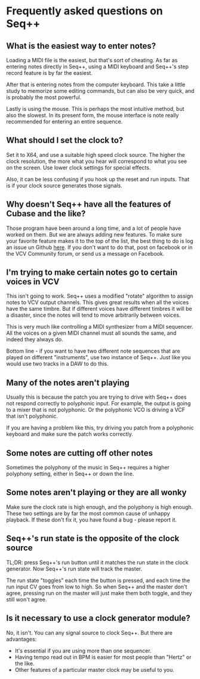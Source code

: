 # Frequently asked questions on Seq++

## What is the easiest way to enter notes?

Loading a MIDI file is the easiest, but that's sort of cheating. As far as entering notes directly in Seq++, using a MIDI keyboard and Seq++'s step record feature is by far the easiest.

After that is entering notes from the computer keyboard. This take a little study to memorize some editing commands, but can also be very quick, and is probably the most powerful.

Lastly is using the mouse. This is perhaps the most intuitive method, but also the slowest. In its present form, the mouse interface is note really recommended for entering an entire sequence.

## What should I set the clock to?

Set it to X64, and use a suitable high speed clock source. The higher the clock resolution, the more what you hear will correspond to what you see on the screen. Use lower clock settings for special effects.

Also, it can be less confusing if you hook up the reset and run inputs. That is if your clock source generates those signals.

## Why doesn't Seq++ have all the features of Cubase and the like?

Those program have been around a long time, and a lot of people have worked on them. But we are always adding new features. To make sure your favorite feature makes it to the top of the list, the best thing to do is log an issue un Github [here](https://github.com/squinkylabs/SquinkyVCV/issues). If you don't want to do that, post on facebook or in the VCV Community forum, or send us a message on Facebook.

## I'm trying to make certain notes go to certain voices in VCV

This isn't going to work. Seq++ uses a modified "rotate" algorithm to assign notes to VCV output channels. This gives great results when all the voices have the same timbre. But if different voices have different timbres it will be a disaster, since the notes will tend to move arbitrarily between voices.

This is very much like controlling a MIDI synthesizer from a MIDI sequencer. All the voices on a given MIDI channel must all sounds the same, and indeed they always do.

Bottom line - if you want to have two different note sequences that are played on different "instruments", use two instance of Seq++. Just like you would use two tracks in a DAW to do this.

## Many of the notes aren't playing

Usually this is because the patch you are trying to drive with Seq++ does not respond correctly to polyphonic input. For example, the output is going to a mixer that is not polyphonic. Or the polyphonic VCO is driving a VCF that isn't polyphonic.

If you are having a problem like this, try driving you patch from a polyphonic keyboard and make sure the patch works correctly.

## Some notes are cutting off other notes

Sometimes the polyphony of the music in Seq++ requires a higher polyphony setting, either in Seq++ or down the line.

## Some notes aren't playing or they are all wonky

Make sure the clock rate is high enough, and the polyphony is high enough. These two settings are by far the most common cause of unhappy playback. If these don't fix it, you have found a bug - please report it.

## Seq++'s run state is the opposite of the clock source

TL;DR: press Seq++'s run button until it matches the run state in the clock generator. Now Seq++'s run state will track the master.

The run state "toggles" each time the button is pressed, and each time the run input CV goes from low to high. So when Seq++ and the master don't agree, pressing run on the master will just make them both toggle, and they still won't agree.

## Is it necessary to use a clock generator module?

No, it isn't. You can any signal source to clock Seq++. But there are advantages:

* It's essential if you are using more than one sequencer.
* Having tempo read out in BPM is easier for most people than "Hertz" or the like.
* Other features of a particular master clock may be useful to you.
